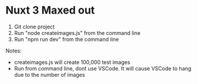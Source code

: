 # Nuxt 3 Maxed out

1. Git clone project
2. Run "node createimages.js" from the command line
3. Run "npm run dev" from the command line

Notes:

- createimages.js will create 100,000 test images
- Run from command line, dont use VSCode. It will cause VSCode to hang due to the number of images
